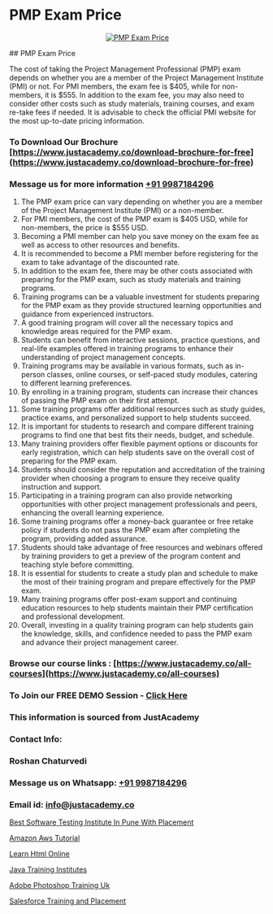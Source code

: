 # PMP Exam Price

<p align="center">
  <a href="https://justacademy.co/course-detail/pmp-certification-training">
    <img src="https://justacademy.co/storage2/course_image/1709713463_course_image.webp" alt="PMP Exam Price">
  </a>
</p>
## PMP Exam Price

The cost of taking the Project Management Professional (PMP) exam depends on whether you are a member of the Project Management Institute (PMI) or not. For PMI members, the exam fee is $405, while for non-members, it is $555. In addition to the exam fee, you may also need to consider other costs such as study materials, training courses, and exam re-take fees if needed. It is advisable to check the official PMI website for the most up-to-date pricing information.
### To Download Our Brochure [https://www.justacademy.co/download-brochure-for-free](https://www.justacademy.co/download-brochure-for-free)
### Message us for more information [+91 9987184296](https://api.whatsapp.com/send?phone=919987184296)
1) The PMP exam price can vary depending on whether you are a member of the Project Management Institute (PMI) or a non-member.
2) For PMI members, the cost of the PMP exam is $405 USD, while for non-members, the price is $555 USD.
3) Becoming a PMI member can help you save money on the exam fee as well as access to other resources and benefits.
4) It is recommended to become a PMI member before registering for the exam to take advantage of the discounted rate.
5) In addition to the exam fee, there may be other costs associated with preparing for the PMP exam, such as study materials and training programs.
6) Training programs can be a valuable investment for students preparing for the PMP exam as they provide structured learning opportunities and guidance from experienced instructors.
7) A good training program will cover all the necessary topics and knowledge areas required for the PMP exam.
8) Students can benefit from interactive sessions, practice questions, and real-life examples offered in training programs to enhance their understanding of project management concepts.
9) Training programs may be available in various formats, such as in-person classes, online courses, or self-paced study modules, catering to different learning preferences.
10) By enrolling in a training program, students can increase their chances of passing the PMP exam on their first attempt.
11) Some training programs offer additional resources such as study guides, practice exams, and personalized support to help students succeed.
12) It is important for students to research and compare different training programs to find one that best fits their needs, budget, and schedule.
13) Many training providers offer flexible payment options or discounts for early registration, which can help students save on the overall cost of preparing for the PMP exam.
14) Students should consider the reputation and accreditation of the training provider when choosing a program to ensure they receive quality instruction and support.
15) Participating in a training program can also provide networking opportunities with other project management professionals and peers, enhancing the overall learning experience.
16) Some training programs offer a money-back guarantee or free retake policy if students do not pass the PMP exam after completing the program, providing added assurance.
17) Students should take advantage of free resources and webinars offered by training providers to get a preview of the program content and teaching style before committing.
18) It is essential for students to create a study plan and schedule to make the most of their training program and prepare effectively for the PMP exam.
19) Many training programs offer post-exam support and continuing education resources to help students maintain their PMP certification and professional development.
20) Overall, investing in a quality training program can help students gain the knowledge, skills, and confidence needed to pass the PMP exam and advance their project management career.

### Browse our course links : [https://www.justacademy.co/all-courses](https://www.justacademy.co/all-courses) 
### To Join our FREE DEMO Session - [Click Here](https://www.justacademy.co/register-for-course-demo)


### This information is sourced from JustAcademy
### Contact Info:
### Roshan Chaturvedi
### Message us on Whatsapp: [+91 9987184296](https://api.whatsapp.com/send?phone=919987184296)
### Email id: [info@justacademy.co](mailto:info@justacademy.co)
                
[Best Software Testing Institute In Pune With Placement](https://www.linkedin.com/pulse/best-software-testing-institute-pune-placement-wqhmf?trackingId=dFTcIKdCuMY7%2B8mk3Qtw%2Bg%3D%3D&lipi=urn%3Ali%3Apage%3Ad_flagship3_company_admin%3BjwbjXdoOSmefqxJib%2FbqYQ%3D%3D)

[Amazon Aws Tutorial](https://www.linkedin.com/pulse/amazon-aws-tutorial-justacademy-kolkata-njuae?trackingId=gqvT%2F4EXrq9OcHPZmUaqnA%3D%3D&lipi=urn%3Ali%3Apage%3Ad_flagship3_company_admin%3BQDIjHgscSv%2BfE53RTIlzCA%3D%3D)

[Learn Html Online](https://medium.com/@shivamja27/learn-html-online-779320e8c45f)

[Java Training Institutes](https://medium.com/@prempja40/java-training-institutes-75720ed9f68f)

[Adobe Photoshop Training Uk](https://justacademyin.github.io/justacademy/adobe-photoshop-training-uk)

[Salesforce Training and Placement](https://justacademyin.github.io/justacademy/salesforce-training-and-placement)

